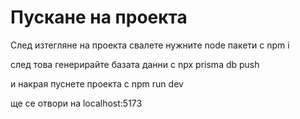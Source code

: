 # Пускане на проекта

След изтегляне на проекта свалете нужните node пакети с
npm i

след това генерирайте базата данни с
npx prisma db push

и накрая пуснете проекта с
npm run dev

ще се отвори на localhost:5173
